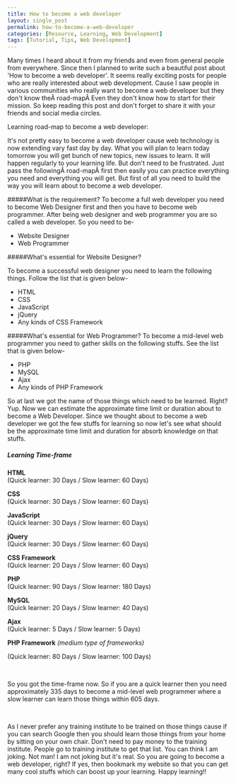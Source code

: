 ```yaml
---
title: How to become a web developer
layout: single_post
permalink: how-to-become-a-web-developer
categories: [Resource, Learning, Web Development]
tags: [Tutorial, Tips, Web Development]
---
```


Many times I heard about it from my friends and even from general people from everywhere. Since then I planned to write such a beautiful post about 'How to become a web developer'. It seems really exciting posts for people who are really interested about web development. Cause I saw people in various communities who really want to become a web developer but they don't know theÂ road-mapÂ  Even they don't know how to start for their mission. So keep reading this post and don't forget to share it with your friends and social media circles.

Learning road-map to become a web developer&#58;

It's not pretty easy to become a web developer cause web technology is now extending vary fast day by day. What you will plan to learn today tomorrow you will get bunch of new topics, new issues to learn. It will happen regularly to your learning life. But don't need to be frustrated. Just pass the followingÂ road-mapÂ first then easily you can practice everything you need and everything you will get. But first of all you need to build the way you will learn about to become a web developer.

#####What is the requirement?
To become a full web developer you need to become Web Designer first and then you have to become web programmer. After being web designer and web programmer you are so called a web developer. So you need to be-

*	Website Designer
*	Web Programmer

#####What's essential for Website Designer?

To become a successful web designer you need to learn the following things. Follow the list that is given below-

*	HTML
*	CSS
*	JavaScript
*	jQuery
*	Any kinds of CSS Framework

#####What's essential for Web Programmer?
To become a mid-level web programmer you need to gather skills on the following stuffs. See the list that is given below-

*	PHP
*	MySQL
*	Ajax
*	Any kinds of PHP Framework

So at last we got the name of those things which need to be learned. Right? Yup. Now we can estimate the approximate time limit or duration about to become a Web Developer. Since we thought about to become a web developer we got the few stuffs for learning so now let's see what should be the approximate time limit and duration for absorb knowledge on that stuffs.

##### Learning Time-frame
**HTML** 
<br>
(Quick learner: 30 Days / Slow learner: 60 Days) <br>

**CSS**
<br>
(Quick learner: 30 Days / Slow learner: 60 Days) <br>

**JavaScript**
<br>
(Quick learner: 30 Days / Slow learner: 60 Days) <br>

**jQuery**
<br>
(Quick learner: 30 Days / Slow learner: 60 Days) <br>

**CSS Framework**
<br>
(Quick learner: 20 Days / Slow learner: 60 Days) <br>


**PHP**
<br>
(Quick learner: 90 Days / Slow learner: 180 Days) <br>

**MySQL**
<br>
(Quick learner: 20 Days / Slow learner: 40 Days)<br>

**Ajax**
<br>
(Quick learner: 5 Days / Slow learner: 5 Days)<br>

**PHP Framework** *(medium type of frameworks)*<br>

(Quick learner: 80 Days / Slow learner: 100 Days)
<br>

<p>&nbsp;</p>
So you got the time-frame now. So if you are a quick learner then you need approximately 335 days to become a mid-level web programmer where a slow learner can learn those things within 605 days.

<p>&nbsp;</p>

As I never prefer any training institute to be trained on those things cause if you can search Google then you should learn those things from your home by sitting on your own chair. Don't need to pay money to the training institute. People go to training institute to get that list. You can think I am joking. Not man! I am not joking but it's real. So you are going to become a web developer, right? If yes, then bookmark my website so that you can get many cool stuffs which can boost up your learning. Happy learning!!